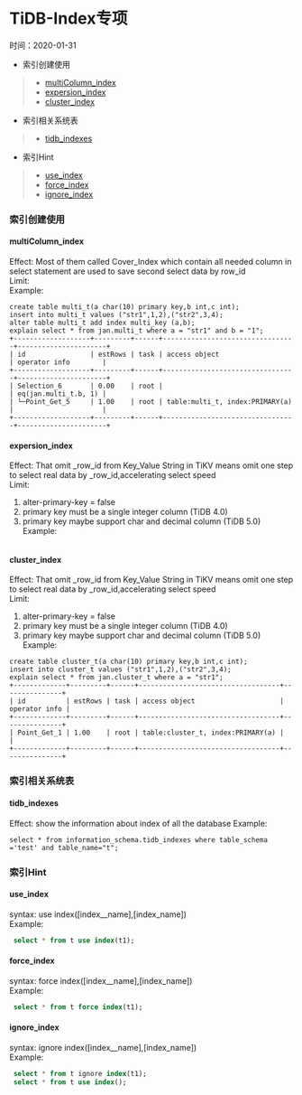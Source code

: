 # TiDB-Index专项  
时间：2020-01-31  


 - 索引创建使用
> - [multiColumn_index](#multiColumn_index)  
> - [expersion_index](#cluster_index)  
> - [cluster_index](#cluster_index)  
 - 索引相关系统表  
> - [tidb_indexes](#tidb_indexes)  
 - 索引Hint  
> - [use_index](#use_index)  
> - [force_index](#force_index)  
> - [ignore_index](#ignore_index)  


### 索引创建使用

#### multiColumn_index
Effect: Most of them called Cover_Index which contain all needed column in select statement are used to save second select data by row_id   
Limit:   
Example:   
```
create table multi_t(a char(10) primary key,b int,c int);  
insert into multi_t values ("str1",1,2),("str2",3,4);
alter table multi_t add index multi_key (a,b);
explain select * from jan.multi_t where a = "str1" and b = "1";
+-------------------+---------+------+---------------------------------+----------------------+
| id                | estRows | task | access object                   | operator info        |
+-------------------+---------+------+---------------------------------+----------------------+
| Selection_6       | 0.00    | root |                                 | eq(jan.multi_t.b, 1) |
| └─Point_Get_5     | 1.00    | root | table:multi_t, index:PRIMARY(a) |                      |
+-------------------+---------+------+---------------------------------+----------------------+
```


#### expersion_index
Effect: That omit _row_id from Key_Value String in TiKV means omit one step to select real data by _row_id,accelerating select speed   
Limit: 
  1. alter-primary-key = false 
  2. primary key must be a single integer column (TiDB 4.0)
  3. primary key maybe support char and decimal column (TiDB 5.0) 
Example:   
```
```



#### cluster_index
Effect: That omit _row_id from Key_Value String in TiKV means omit one step to select real data by _row_id,accelerating select speed   
Limit: 
  1. alter-primary-key = false 
  2. primary key must be a single integer column (TiDB 4.0)
  3. primary key maybe support char and decimal column (TiDB 5.0) 
Example:   
```
create table cluster_t(a char(10) primary key,b int,c int);  
insert into cluster_t values ("str1",1,2),("str2",3,4);
explain select * from jan.cluster_t where a = "str1";
+-------------+---------+------+-----------------------------------+---------------+
| id          | estRows | task | access object                     | operator info |
+-------------+---------+------+-----------------------------------+---------------+
| Point_Get_1 | 1.00    | root | table:cluster_t, index:PRIMARY(a) |               |
+-------------+---------+------+-----------------------------------+---------------+
```


### 索引相关系统表  

#### tidb_indexes  
Effect: show the information about index of all the database
Example:   
```
select * from information_schema.tidb_indexes where table_schema
='test' and table_name="t";
```

### 索引Hint  

#### use_index   
syntax: use index([index__name],[index_name])   
Example:    
  ```sql
   select * from t use index(t1);
  ```
#### force_index    
syntax: force index([index__name],[index_name])    
Example:    
  ```sql
   select * from t force index(t1);
  ```

#### ignore_index    
syntax: ignore index([index__name],[index_name])   
Example:    
  ```sql
   select * from t ignore index(t1);
   select * from t use index();
  ```